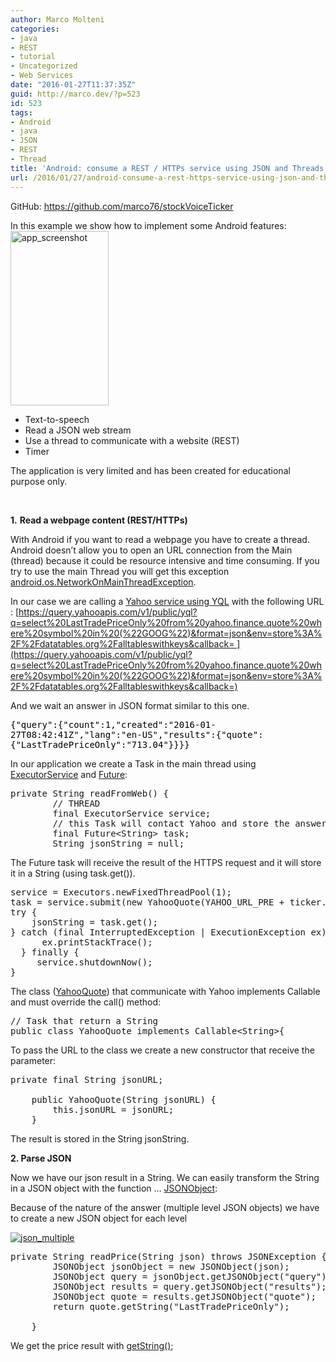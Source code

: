 ```yaml
---
author: Marco Molteni
categories:
- java
- REST
- tutorial
- Uncategorized
- Web Services
date: "2016-01-27T11:37:35Z"
guid: http://marco.dev/?p=523
id: 523
tags:
- Android
- java
- JSON
- REST
- Thread
title: 'Android: consume a REST / HTTPs service using JSON and Threads'
url: /2016/01/27/android-consume-a-rest-https-service-using-json-and-threads/
---
```

GitHub: <https://github.com/marco76/stockVoiceTicker>

In this example we show how to implement some Android features:<img class="alignright" src="/wp-content/uploads/2016/android_ticker.png" alt="app_screenshot" width="157" height="279" />

  * Text-to-speech
  * Read a JSON web stream
  * Use a thread to communicate with a website (REST)
  * Timer

The application is very limited and has been created for educational purpose only.

&nbsp;

**1.** **Read a webpage content (REST/HTTPs)**

With Android if you want to read a webpage you have to create a thread. Android doesn&#8217;t allow you to open an URL connection from the Main (thread) because it could be resource intensive and time consuming. If you try to use the main Thread you will get this exception [android.os.NetworkOnMainThreadException](http://developer.android.com/reference/android/os/NetworkOnMainThreadException.html).

In our case we are calling a [Yahoo service using YQL](https://developer.yahoo.com/yql/) with the following URL : [https://query.yahooapis.com/v1/public/yql?q=select%20LastTradePriceOnly%20from%20yahoo.finance.quote%20where%20symbol%20in%20(%22GOOG%22)&format=json&env=store%3A%2F%2Fdatatables.org%2Falltableswithkeys&callback= ](https://query.yahooapis.com/v1/public/yql?q=select%20LastTradePriceOnly%20from%20yahoo.finance.quote%20where%20symbol%20in%20(%22GOOG%22)&format=json&env=store%3A%2F%2Fdatatables.org%2Falltableswithkeys&callback=)

And we wait an answer in JSON format similar to this one.

<pre style="color: #000000; word-wrap: break-word; white-space: pre-wrap;">{"query":{"count":1,"created":"2016-01-27T08:42:41Z","lang":"en-US","results":{"quote":{"LastTradePriceOnly":"713.04"}}}}</pre>

In our application we create a Task in the main thread using [ExecutorService](http://developer.android.com/reference/java/util/concurrent/ExecutorService.html) and [Future](http://developer.android.com/reference/java/util/concurrent/Future.html):

<pre class="brush: java; title: ; notranslate" title="">private String readFromWeb() {  
        // THREAD  
        final ExecutorService service;  
        // this Task will contact Yahoo and store the answer (web page) in a String  
        final Future&lt;String&gt; task;    
        String jsonString = null;  
</pre>

The Future task will receive the result of the HTTPS request and it will store it in a String (using task.get()).

<pre class="brush: java; title: ; notranslate" title="">service = Executors.newFixedThreadPool(1);  
task = service.submit(new YahooQuote(YAHOO_URL_PRE + ticker.getText() + YAHOO_URL_POST));  
try {
    jsonString = task.get();  
} catch (final InterruptedException | ExecutionException ex) {  
      ex.printStackTrace();  
  } finally {  
     service.shutdownNow();  
}  
</pre>

The class ([YahooQuote](https://github.com/marco76/stockVoiceTicker/blob/master/app/src/main/java/ch/javaee/voiceStockTicker/YahooQuote.java)) that communicate with Yahoo implements Callable and must override the call() method:

<pre class="brush: java; title: ; notranslate" title="">// Task that return a String
public class YahooQuote implements Callable&lt;String&gt;{
</pre>

To pass the URL to the class we create a new constructor that receive the parameter:

<pre class="brush: java; title: ; notranslate" title="">private final String jsonURL;

    public YahooQuote(String jsonURL) {
        this.jsonURL = jsonURL;
    }
</pre>

The result is stored in the String jsonString.

**2. Parse JSON**

Now we have our json result in a String. We can easily transform the String in a JSON object with the function &#8230; [JSONObject](http://developer.android.com/reference/org/json/JSONObject.html):

Because of the nature of the answer (multiple level JSON objects) we have to create a new JSON object for each level

<a href="{{site.baseurl}}/assets/img/uploads/2016/01/json_multiple.png" rel="attachment wp-att-528"><img class="alignnone size-medium wp-image-528" src="{{site.baseurl}}/assets/img/uploads/2016/01/json_multiple.png?resize=300%2C124" alt="json_multiple" data-recalc-dims="1" /></a>

<pre class="brush: java; title: ; notranslate" title="">private String readPrice(String json) throws JSONException {
        JSONObject jsonObject = new JSONObject(json);
        JSONObject query = jsonObject.getJSONObject("query");
        JSONObject results = query.getJSONObject("results");
        JSONObject quote = results.getJSONObject("quote");
        return quote.getString("LastTradePriceOnly");

    }
</pre>

We get the price result with [getString()](http://developer.android.com/reference/org/json/JSONObject.html#getString(java.lang.String));